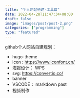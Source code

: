 ```yaml
---
title: "个人网站搭建-工具篇"
date: 2022-04-28T11:47:34+08:00
draft: false
image: "images/post/post-2.png"
categories: ["programming"]
type: "featured" 
---
```



github个人网站自建规划：

- hugo-theme
- icon : https://www.iconfont.cn/
- 海报设计： WPS
- svg: https://convertio.co/
- banner
- VSCODE： markdown past
- 视频制作